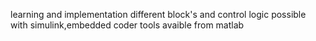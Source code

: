 learning  and implementation different block's and control logic possible with  simulink,embedded coder tools avaible from matlab

